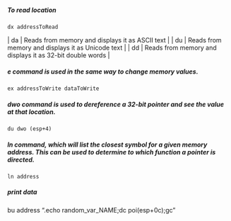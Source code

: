 
##### To read location
```
dx addressToRead
```

| da  | Reads from memory and displays it as ASCII text   |
| du  | Reads from memory and displays it as Unicode text  |
| dd  | Reads from memory and displays it as 32-bit double words   |

#####  e command is used in the same way to change memory values. 
```
ex addressToWrite dataToWrite
```
##### dwo command is used to dereference a 32-bit pointer and see the value at that location.

```
du dwo (esp+4)
```

##### *ln* command, which will list the closest symbol for a given memory address. This can be used to determine to which function a pointer is directed.
```
ln address
```

##### print data

bu address “.echo random_var_NAME;dc poi(esp+0c);gc”
